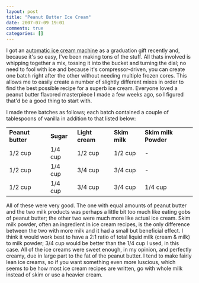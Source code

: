 ```yaml
---
layout: post
title: "Peanut Butter Ice Cream"
date: 2007-07-09 19:01
comments: true
categories: []
---
```

I got an [automatic ice cream machine](http://www.cuisinart.com/catalog/product.php?product_id=313&item_id=422&cat_id=10) as a graduation gift recently and, because it's so easy, I've been making tons of the stuff.  All thats involved is whipping together a mix, tossing it into the bucket and turning the dial; no need to fool with ice and because it's compressor-driven, you can create one batch right after the other without needing multiple frozen cores.  This allows me to easily create a number of slightly different mixes in order to find the best possible recipe for a superb ice cream.  Everyone loved a peanut butter flavored masterpiece I made a few weeks ago, so I figured that'd be a good thing to start with.

I made three batches as follows; each batch contained a couple of tablespoons of vanilla in addition to that listed below:

<table border="0" cellspacing="10">
	<tr>
		<td><b>Peanut butter</b></td>
		<td><b>Sugar</b></td>
		<td><b>Light cream</b></td>
		<td><b>Skim milk</b></td>
		<td><b>Skim milk Powder</b></td>
	</tr>
	<tr>
		<td>1/2 cup</td>
		<td>1/4 cup</td>
		<td>1/2 cup</td>
		<td>1/2 cup</td>
		<td>-</td>
	</tr>
	<tr>
		<td>1/2 cup</td>
		<td>1/4 cup</td>
		<td>3/4 cup</td>
		<td>3/4 cup</td>
		<td>-</td>
	</tr>
	<tr>
		<td>1/2 cup</td>
		<td>1/4 cup</td>
		<td>3/4 cup</td>
		<td>3/4 cup</td>
		<td>1/4 cup</td>
	</tr>
</table>

All of these were very good.  The one with equal amounts of peanut butter and the two milk products was perhaps a little bit too much like eating gobs of peanut butter; the other two were much more like actual ice cream.  Skim milk powder, often an ingredient in ice cream recipes, is the only difference between the two with more milk and it had a small but beneficial effect.  I think it would work best to have a 2:1 ratio of total liquid milk (cream & milk) to milk powder; 3/4 cup would be better than the 1/4 cup I used, in this case.  All of the ice creams were sweet enough, in my opinion, and perfectly creamy, due in large part to the fat of the peanut butter.  I tend to make fairly lean ice creams, so if you want something even more luscious, which seems to be how most ice cream recipes are written, go with whole milk instead of skim or use a heavier cream.
